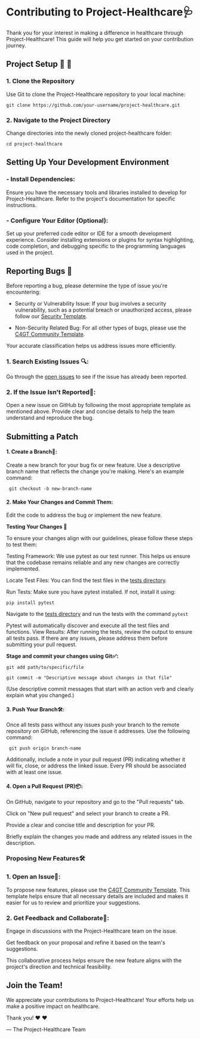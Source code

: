 
# Contributing to Project-Healthcare🩺 

Thank you for your interest in making a difference in healthcare through Project-Healthcare!  This guide will help you get started on your contribution journey.

## Project Setup 🚀  🚀 

### 1. Clone the Repository

Use Git to clone the Project-Healthcare repository to your local machine:


`git clone https://github.com/your-username/project-healthcare.git`

### 2. Navigate to the Project Directory

Change directories into the newly cloned project-healthcare folder:

`cd project-healthcare`

## Setting Up Your Development Environment
### - Install Dependencies:

Ensure you have the necessary tools and libraries installed to develop for Project-Healthcare. Refer to the project's documentation for specific instructions. 

### - Configure Your Editor (Optional):

Set up your preferred code editor or IDE for a smooth development experience. Consider installing extensions or plugins for syntax highlighting, code completion, and debugging specific to the programming languages used in the project.

## Reporting Bugs 🐞

Before reporting a bug, please determine the type of issue you're encountering:

- Security or Vulnerability Issue: If your bug involves a security vulnerability, such as a potential breach or unauthorized access, please follow our [Security Template](https://github.com/Xcov19/project-healthcare/security/advisories/new).

- Non-Security Related Bug: For all other types of bugs, please use the [C4GT Community Template](https://github.com/Xcov19/project-healthcare/issues/new?assignees=&labels=&projects=&template=c4gt_community.yml&title=%5BC4GT+Community%5D%3A+).

Your accurate classification helps us address issues more efficiently.

### 1. Search Existing Issues  🔍:

Go through the [open issues](https://github.com/Xcov19/project-healthcare/issues) to see if the issue has already been reported.

### 2. If the Issue Isn't Reported📝:

Open a new issue on GitHub by following the most appropriate template as mentioned above. Provide clear and concise details to help the team understand and reproduce the bug.

## Submitting a Patch

#### 1. Create a Branch🌿:

Create a new branch for your bug fix or new feature. Use a descriptive branch name that reflects the change you're making. Here's an example command:

`
git checkout -b new-branch-name`

#### 2. Make Your Changes and Commit Them:

Edit the code to address the bug or implement the new feature.

**Testing Your Changes 🧪** 

To ensure your changes align with our guidelines, please follow these steps to test them:

Testing Framework: We use pytest as our test runner. This helps us ensure that the codebase remains reliable and any new changes are correctly implemented.

Locate Test Files: You can find the test files in the [tests directory](./xcov19/tests).

Run Tests: Make sure you have pytest installed. If not, install it using:

`
pip install pytest
`

Navigate to the [tests directory](./xcov19/tests) and run the tests with the command 
`
pytest
`

Pytest will automatically discover and execute all the test files and functions.
View Results: After running the tests, review the output to ensure all tests pass. If there are any issues, please address them before submitting your pull request.

**Stage and commit your changes using Git✅:** 

`git add path/to/specific/file`

`git commit -m "Descriptive message about changes in that file"`

(Use descriptive commit messages that start with an action verb and clearly explain what you changed.)

#### 3. Push Your Branch🛠️:

Once all tests pass without any issues push your branch to the remote repository on GitHub, referencing the issue it addresses. Use the following command:

`
git push origin branch-name`

Additionally, include a note in your pull request (PR) indicating whether it will fix, close, or address the linked issue. Every PR should be associated with at least one issue.

#### 4. Open a Pull Request (PR)📦:

On GitHub, navigate to your repository and go to the "Pull requests" tab.

Click on "New pull request" and select your branch to create a PR.

Provide a clear and concise title and description for your PR.

Briefly explain the changes you made and address any related issues in the description.

### Proposing New Features🛠️

### 1. Open an Issue📝:

To propose new features, please use the [C4GT Community Template](https://github.com/Xcov19/project-healthcare/issues/new?assignees=&labels=&projects=&template=c4gt_community.yml&title=%5BC4GT+Community%5D%3A+). This template helps ensure that all necessary details are included and makes it easier for us to review and prioritize your suggestions.

### 2. Get Feedback and Collaborate💬:

Engage in discussions with the Project-Healthcare team on the issue.

Get feedback on your proposal and refine it based on the team's suggestions.

This collaborative process helps ensure the new feature aligns with the project's direction and technical feasibility.

## Join the Team!
We appreciate your contributions to Project-Healthcare! Your efforts help us make a positive impact on healthcare.

Thank you! ❤️ ❤️

— The Project-Healthcare Team




